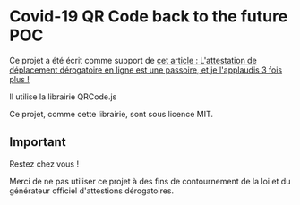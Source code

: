 # Covid-19 QR Code back to the future POC
Ce projet a été écrit comme support de [cet article : L'attestation de déplacement dérogatoire en ligne est une passoire, et je l'applaudis 3 fois plus !](https://www.linkedin.com/pulse/lattestation-de-d%25C3%25A9placement-d%25C3%25A9rogatoire-en-ligne-est-une-david-amar/?trackingId=tzeaMMvY0n3wFI9rFmZWYQ%3D%3D)

Il utilise la librairie QRCode.js

Ce projet, comme cette librairie, sont sous licence MIT.

## Important
Restez chez vous !

Merci de ne pas utiliser ce projet à des fins de contournement de la loi et du générateur officiel d'attestions dérogatoires.
